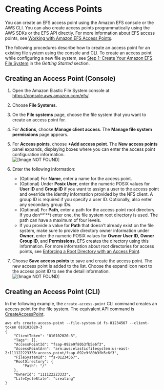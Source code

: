 # Creating Access Points<a name="create-access-point"></a>

You can create an EFS access point using the Amazon EFS console or the AWS CLI\. You can also create access points programmatically using the AWS SDKs or the EFS API directly\. For more information about EFS access points, see [Working with Amazon EFS Access Points](efs-access-points.md)\.

The following procedures describe how to create an access point for an existing file system using the console and CLI\. To create an access point while configuring a new file system, see [Step 1: Create Your Amazon EFS File System](gs-step-two-create-efs-resources.md) in the *Getting Started* section\.

## Creating an Access Point \(Console\)<a name="create-access-point-console"></a>

1. Open the Amazon Elastic File System console at [https://console\.aws\.amazon\.com/efs/](https://console.aws.amazon.com/efs/)\.

1. Choose **File Systems**\. 

1. On the **File systems** page, choose the file system that you want to create an access point for\.

1. For **Actions**, choose **Manage client access**\. The **Manage file system permissions** page appears\.

1. For **Access points**, choose **\+Add access point**\. The **New access points** panel expands, displaying boxes where you can enter the access point configuration information\.  
![\[Image NOT FOUND\]](http://docs.aws.amazon.com/efs/latest/ug/images/efs-access-point-create-console.png)

1. Enter the following information:
   + \(Optional\) For **Name**, enter a name for the access point\.
   + \(Optional\) Under **Posix User**, enter the numeric POSIX values for **User ID** and **Group ID** if you want to assign a user to the access point and override the identity information provided by the NFS client\. A group ID is required if you specify a user ID\. Optionally, also enter any secondary group IDs\.
   + \(Optional\) For **Path**, enter a path for the access point root directory\. If you don**'**t enter one, the file system root directory is used\. The path can have a maximum of four levels\.
   + If you provide a value for **Path** that doesn't already exist on the file system, make sure to provide directory owner information under **Owner**, enter the numeric POSIX values for **Owner User ID**, **Owner Group ID**, and **Permissions**\. EFS creates the directory using this information\. For more information about root directories for access points, see [Enforcing a Root Directory with an Access Point](efs-access-points.md#enforce-root-directory-access-point)\.

1. Choose **Save access points** to save and create the access point\. The new access point is added to the list\. Choose the expand icon next to the access point ID to see the detail information\.  
![\[Image NOT FOUND\]](http://docs.aws.amazon.com/efs/latest/ug/images/access-point-details-console.png)

## Creating an Access Point \(CLI\)<a name="create-access-point-cli"></a>

In the following example, the `create-access-point` CLI command creates an access point for the file system\. The equivalent API command is [CreateAccessPoint](API_CreateAccessPoint.md)\.

```
aws efs create-access-point --file-system-id fs-01234567 --client-token 010102020-3
{
    "ClientToken": "010102020-3",
    "Tags": [],
    "AccessPointId": "fsap-092e9f80b3fb5e6f3",
    "AccessPointArn": "arn:aws:elasticfilesystem:us-east-2:111122223333:access-point/fsap-092e9f80b3fb5e6f3",
    "FileSystemId": "fs-01234567",
    "RootDirectory": {
        "Path": "/"
    },
    "OwnerId": "111122223333",
    "LifeCycleState": "creating"
}
```